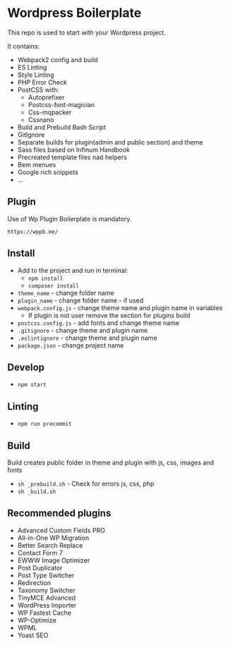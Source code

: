 # Wordpress Boilerplate

This repo is used to start with your Wordpress project.

It contains:

* Webpack2 config and build
* ES Linting
* Style Linting
* PHP Error Check
* PostCSS with:
  * Autoprefixer
  * Postcss-font-magician
  * Css-mqpacker
  * Cssnano
* Build and Prebuild Bash Script
* GitIgnore
* Separate builds for plugin(admin and public section) and theme
* Sass files based on Infinum Handbook
* Precreated template files nad helpers
* Bem menues
* Google rich snippets
* ...

## Plugin
Use of Wp Plugin Boilerplate is mandatory.

`https://wppb.me/`


## Install
* Add to the project and run in terminal:
  * `npm install`
  * `composer install`
* `theme_name` - change folder name
* `plugin_name` - change folder name - if used
* `webpack.config.js` - change theme name and plugin name in variables
  * If plugin is not user remove the section for plugins build
* `postcss.config.js` - add fonts and change theme name
* `.gitignore` - change theme and plugin name
* `.eslintignore` - change theme and plugin name
* `package.json` - change project name

## Develop
* `npm start`

## Linting
* `npm run precommit`

## Build
Build creates public folder in theme and plugin with js, css, images and fonts

* `sh _prebuild.sh` - Check for errors js, css, php
* `sh _build.sh`

## Recommended plugins

* Advanced Custom Fields PRO
* All-in-One WP Migration
* Better Search Replace
* Contact Form 7
* EWWW Image Optimizer
* Post Duplicator
* Post Type Switcher
* Redirection
* Taxonomy Switcher
* TinyMCE Advanced
* WordPress Importer
* WP Fastest Cache
* WP-Optimize
* WPML
* Yoast SEO


